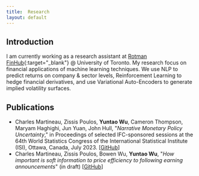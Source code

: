 ```yaml
---
title:  Research
layout: default
---
```


## Introduction

I am currently working as a research assistant at [Rotman FinHub](https://www.rotman.utoronto.ca/FacultyAndResearch/ResearchCentres/FinHub){:target="_blank"} @ University of Toronto. My research focus on financial applications of machine learning techniques. We use NLP to predict returns on company & sector levels, Reinforcement Learning to hedge financial derivatives, and use Variational Auto-Encoders to generate implied volatility surfaces.

## Publications
- Charles Martineau, Zissis Poulos, **Yuntao Wu**, Cameron Thompson, Maryam Haghighi, Jun Yuan, John Hull, "*Narrative Monetary Policy Uncertainty*," in Proceedings of selected IFC-sponsored sessions at the 64th World Statistics Congress of the International Statistical Institute (ISI), Ottawa, Canada, July 2023. [[GitHub]()]
- Charles Martineau, Zissis Poulos, Bowen Wu, **Yuntao Wu**, "*How important is soft information to price efficiency to following earning announcements*" (in draft) [[GitHub]()]